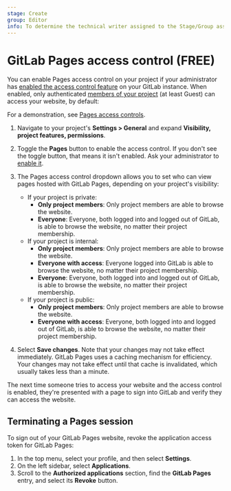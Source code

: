 ```yaml
---
stage: Create
group: Editor
info: To determine the technical writer assigned to the Stage/Group associated with this page, see https://about.gitlab.com/handbook/engineering/ux/technical-writing/#assignments
---
```


# GitLab Pages access control **(FREE)**

You can enable Pages access control on your project
if your administrator has [enabled the access control feature](../../../administration/pages/index.md#access-control)
on your GitLab instance. When enabled, only authenticated
[members of your project](../../permissions.md#project-members-permissions)
(at least Guest) can access your website, by default:

<i class="fa fa-youtube-play youtube" aria-hidden="true"></i>
For a demonstration, see [Pages access controls](https://www.youtube.com/watch?v=tSPAr5mQYc8).

1. Navigate to your project's **Settings > General** and expand **Visibility, project features, permissions**.

1. Toggle the **Pages** button to enable the access control. If you don't see the toggle button,
   that means it isn't enabled. Ask your administrator to [enable it](../../../administration/pages/index.md#access-control).

1. The Pages access control dropdown allows you to set who can view pages hosted
   with GitLab Pages, depending on your project's visibility:

   - If your project is private:
     - **Only project members**: Only project members are able to browse the website.
     - **Everyone**: Everyone, both logged into and logged out of GitLab, is able to browse the website, no matter their project membership.
   - If your project is internal:
     - **Only project members**: Only project members are able to browse the website.
     - **Everyone with access**: Everyone logged into GitLab is able to browse the website, no matter their project membership.
     - **Everyone**: Everyone, both logged into and logged out of GitLab, is able to browse the website, no matter their project membership.
   - If your project is public:
     - **Only project members**: Only project members are able to browse the website.
     - **Everyone with access**: Everyone, both logged into and logged out of GitLab, is able to browse the website, no matter their project membership.

1. Select **Save changes**. Note that your changes may not take effect immediately. GitLab Pages uses
   a caching mechanism for efficiency. Your changes may not take effect until that cache is
   invalidated, which usually takes less than a minute.

The next time someone tries to access your website and the access control is
enabled, they're presented with a page to sign into GitLab and verify they
can access the website.

## Terminating a Pages session

To sign out of your GitLab Pages website, revoke the application access token
for GitLab Pages:

1. In the top menu, select your profile, and then select **Settings**.
1. On the left sidebar, select **Applications**.
1. Scroll to the **Authorized applications** section, find the **GitLab Pages**
   entry, and select its **Revoke** button.
